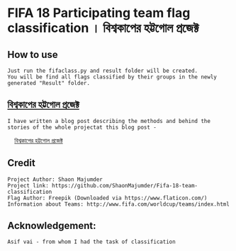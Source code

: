 # FIFA 18 Participating team flag classification । বিশ্বকাপের হট্টগোল প্রজেক্ট

## How to use
	Just run the fifaclass.py and result folder will be created.  
	You will be find all flags classified by their groups in the newly generated "Result" folder.
## [বিশ্বকাপের হট্টগোল প্রজেক্ট](http://blog.robist.com/?p=1206 "Read at ROBIST লেখক")
	I have written a blog post describing the methods and behind the stories of the whole projectat this blog post - 
&nbsp;&nbsp;&nbsp;&nbsp;[বিশ্বকাপের হট্টগোল প্রজেক্ট](http://blog.robist.com/?p=1206 "Read at ROBIST লেখক")
## Credit
	Project Author: Shaon Majumder  
	Project link: https://github.com/ShaonMajumder/Fifa-18-team-classification  
	Flag Author: Freepik (Downloaded via https://www.flaticon.com/)
	Information about Teams: http://www.fifa.com/worldcup/teams/index.html

## Acknowledgement:
	Asif vai - from whom I had the task of classification
